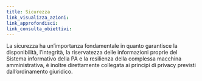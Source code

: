 ```yaml
---
title: Sicurezza
link_visualizza_azioni:
link_approfondisci:
link_consulta_obiettivi:
---
```


La sicurezza ha un’importanza fondamentale in quanto garantisce la
disponibilità, l’integrità, la riservatezza delle informazioni proprie del
Sistema informativo della PA e la resilienza della complessa macchina
amministrativa, è inoltre direttamente collegata ai principi di privacy previsti
dall’ordinamento giuridico.
